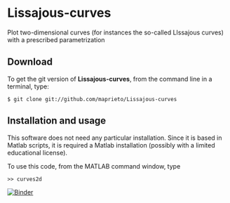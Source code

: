 # Lissajous-curves
Plot two-dimensional curves (for instances the so-called LIssajous curves) with a prescribed parametrization

Download
--------

To get the git version of **Lissajous-curves**, from the command line in a terminal, type:

    $ git clone git://github.com/maprieto/Lissajous-curves

Installation and usage
--------------------

This software does not need any particular installation. Since it is based in Matlab scripts, it is required a Matlab installation (possibly with a limited educational license). 

To use this code, from the MATLAB command window, type 

    >> curves2d

[![Binder](https://mybinder.org/badge_logo.svg)](https://mybinder.org/v2/gh/maprieto/Lissajous-curves/HEAD?filepath=Plotting-example.ipynb)
